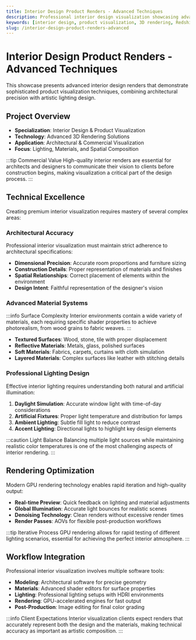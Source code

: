```yaml
---
title: Interior Design Product Renders - Advanced Techniques
description: Professional interior design visualization showcasing advanced product rendering techniques with realistic lighting and materials.
keywords: [interior design, product visualization, 3D rendering, Redshift, architectural visualization, lighting design, material studies]
slug: /interior-design-product-renders-advanced
---
```


# Interior Design Product Renders - Advanced Techniques

This showcase presents advanced interior design renders that demonstrate sophisticated product visualization techniques, combining architectural precision with artistic lighting design.

## Project Overview

- **Specialization**: Interior Design & Product Visualization
- **Technology**: Advanced 3D Rendering Solutions
- **Application**: Architectural & Commercial Visualization
- **Focus**: Lighting, Materials, and Spatial Composition

:::tip Commercial Value
High-quality interior renders are essential for architects and designers to communicate their vision to clients before construction begins, making visualization a critical part of the design process.
:::

## Technical Excellence

Creating premium interior visualization requires mastery of several complex areas:

### Architectural Accuracy

Professional interior visualization must maintain strict adherence to architectural specifications:

- **Dimensional Precision**: Accurate room proportions and furniture sizing
- **Construction Details**: Proper representation of materials and finishes
- **Spatial Relationships**: Correct placement of elements within the environment
- **Design Intent**: Faithful representation of the designer's vision

### Advanced Material Systems

:::info Surface Complexity
Interior environments contain a wide variety of materials, each requiring specific shader properties to achieve photorealism, from wood grains to fabric weaves.
:::

- **Textured Surfaces**: Wood, stone, tile with proper displacement
- **Reflective Materials**: Metals, glass, polished surfaces
- **Soft Materials**: Fabrics, carpets, curtains with cloth simulation
- **Layered Materials**: Complex surfaces like leather with stitching details

### Professional Lighting Design

Effective interior lighting requires understanding both natural and artificial illumination:

1. **Daylight Simulation**: Accurate window light with time-of-day considerations
2. **Artificial Fixtures**: Proper light temperature and distribution for lamps
3. **Ambient Lighting**: Subtle fill light to reduce contrast
4. **Accent Lighting**: Directional lights to highlight key design elements

:::caution Light Balance
Balancing multiple light sources while maintaining realistic color temperatures is one of the most challenging aspects of interior rendering.
:::

## Rendering Optimization

Modern GPU rendering technology enables rapid iteration and high-quality output:

- **Real-time Preview**: Quick feedback on lighting and material adjustments
- **Global Illumination**: Accurate light bounces for realistic scenes
- **Denoising Technology**: Clean renders without excessive render times
- **Render Passes**: AOVs for flexible post-production workflows

:::tip Iterative Process
GPU rendering allows for rapid testing of different lighting scenarios, essential for achieving the perfect interior atmosphere.
:::

## Workflow Integration

Professional interior visualization involves multiple software tools:

- **Modeling**: Architectural software for precise geometry
- **Materials**: Advanced shader editors for surface properties
- **Lighting**: Professional lighting setups with HDRI environments
- **Rendering**: GPU-accelerated engines for fast output
- **Post-Production**: Image editing for final color grading

:::info Client Expectations
Interior visualization clients expect renders that accurately represent both the design and the materials, making technical accuracy as important as artistic composition.
:::